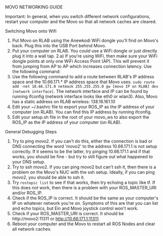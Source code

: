MOVO NETWORKING GUIDE

Important: In general, when you switch different network configurations, restart your computer and
the Movo so that all network caches are cleared.

Switching Movo onto Wifi

1. Put Movo on RLAB using the Anewkodi WiFi dongle you'll find on Movo's back. Plug this
into the USB Port behind Movo.
2. Put your computer on RLAB. You could use a WiFi dongle or just directly plug it into a
wall tap.
   2.a) If you're using WiFi, then make sure your WiFi dongle points at only one WiFi Access Point (AP).
        This will prevent it from jumping from AP to AP which increases connection latency. Use the following
        command:
3. Use the following command to add a route between RLAB's IP address space and the 10.66.171.* IP address 
space that Movo uses. `sudo route add -net 10.66.171.0 netmask 255.255.255.0 gw [movo IP on RLAB] dev [network interface]`.
The network interface and IP can be found by running ifconfig (network interface looks like eth0 or wlan3). Also, Movo has a static address on RLAB wireless: 138.16.161.10
4. Edit your ~/.bashrc file to export your ROS_IP as the IP address of your computer (on RLAB). You can find this
IP address by running ifconfig.
5. Edit your setup.sh file in the root of your movo_ws to also export the ROS_IP as the IP address of your computer
(on RLAB).



General Debugging Steps

1. Try to ping movo2. If you can't do this, either the connection is bad or DNS connecting the word 'movo2' to
the address 10.66.171.1 is not setup correctly. If it seems to be the latter, try pinging 10.66.171.1 and if that
works, you should be fine - but try to still figure out what happened to your DNS setup.
2. Try to ssh movo2. If you can ping movo2 but can't ssh it, then there is a problem on the Movo's NUC with the
ssh setup. Ideally, if you can ping movo2, you should be able to ssh it.
3. Try `rostopic list` to see if that works, then try echoing a topic like tf. If this does not work, then there is a
problem with your ROS_MASTER_URI and/or ROS_IP.
4. Check if the ROS_IP is correct. It should be the same as your computer's IP on whatever network you're on.
Symptoms of this are that you can list and echo topics, but Ein and Movo joystick control won't work.
5. Check if your ROS_MASTER_URI is correct. It should be http://movo2:11311 or http://10.66.171.1:11311.
6. Reboot your computer and the Movo to restart all ROS Nodes and clear all network caches.
